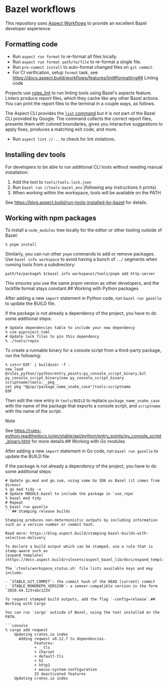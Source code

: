 # Bazel workflows

This repository uses [Aspect Workflows](https://aspect.build) to provide an excellent Bazel developer experience.

## Formatting code

- Run `aspect run format` to re-format all files locally.
- Run `aspect run format path/to/file` to re-format a single file.
- Run `pre-commit install` to auto-format changed files on `git commit`.
- For CI verification, setup `format` task, see https://docs.aspect.build/workflows/features/lint#formatting## Linting code

Projects use [rules_lint](https://github.com/aspect-build/rules_lint) to run linting tools using Bazel's aspects feature.
Linters produce report files, which they cache like any other Bazel actions.
You can print the report files to the terminal in a couple ways, as follows.

The Aspect CLI provides the [`lint` command](https://docs.aspect.build/cli/commands/aspect_lint) but it is *not* part of the Bazel CLI provided by Google.
The command collects the correct report files, presents them with colored boundaries, gives you interactive suggestions to apply fixes, produces a matching exit code, and more.

- Run `aspect lint //...` to check for lint violations.

## Installing dev tools

For developers to be able to run additional CLI tools without needing manual installation:

1. Add the tool to `tools/tools.lock.json`
2. Run `bazel run //tools:bazel_env` (following any instructions it prints)
3. When working within the workspace, tools will be available on the PATH

See https://blog.aspect.build/run-tools-installed-by-bazel for details.

## Working with npm packages

To install a `node_modules` tree locally for the editor or other tooling outside of Bazel:

```shell
% pnpm install
```

Similarly, you can run other `pnpm` commands to add or remove packages. Use `bazel info workspace` to avoid having a bunch of `../` segments when running tools from a subdirectory:

```shell
path/to/package% $(bazel info workspace)/tools/pnpm add http-server
```

This ensures you use the same pnpm version as other developers, and the lockfile format stays constant.## Working with Python packages

After adding a new `import` statement in Python code, run `bazel run gazelle` to update the BUILD file.

If the package is not already a dependency of the project, you have to do some additional steps:

```shell
# Update dependencies table to include your new dependency
% vim pyproject.toml
# Update lock files to pin this dependency
% ./tools/repin
```

To create a runnable binary for a console script from a third-party package, run the following:

```shell
% cat<<'EOF' | buildozer -f -
new_load @rules_python//python/entry_points:py_console_script_binary.bzl py_console_script_binary|new py_console_script_binary scriptname|tools:__pkg__
set pkg "@pip//package_name_snake_case"|tools:scriptname
EOF
```

Then edit the new entry in `tools/BUILD` to replace `package_name_snake_case` with the name of the package that exports a console script, and `scriptname` with the name of the script.

>[!NOTE]
>See https://rules-python.readthedocs.io/en/stable/api/python/entry_points/py_console_script_binary.html for more details.## Working with Go modules

After adding a new `import` statement in Go code, run `bazel run gazelle` to update the BUILD file.

If the package is not already a dependency of the project, you have to do some additional steps:

```shell
# Update go.mod and go.sum, using same Go SDK as Bazel (it comes from direnv)
% go mod tidy -v
# Update MODULE.bazel to include the package in `use_repo`
% bazel mod tidy
# Repeat
% bazel run gazelle
```## Stamping release builds

Stamping produces non-deterministic outputs by including information such as a version number or commit hash.

Read more: https://blog.aspect.build/stamping-bazel-builds-with-selective-delivery

To declare a build output which can be stamped, use a rule that is stamp-aware such as
[expand_template](https://docs.aspect.build/rulesets/aspect_bazel_lib/docs/expand_template).

The `/tools/workspace_status.sh` file lists available keys and may include:

- `STABLE_GIT_COMMIT`: the commit hash of the HEAD (current) commit
- `STABLE_MONOREPO_VERSION`: a semver-compatible version in the form `2020.44.123+abc1234`

To request stamped build outputs, add the flag `-config=release`.## Working with Cargo

You can run `cargo` outside of Bazel, using the tool installed on the PATH.

```console
% cargo add reqwest
    Updating crates.io index
      Adding reqwest v0.12.7 to dependencies.
             Features:
             + __tls
             + charset
             + default-tls
             + h2
             + http2
             + macos-system-configuration
             25 deactivated features
    Updating crates.io index
```